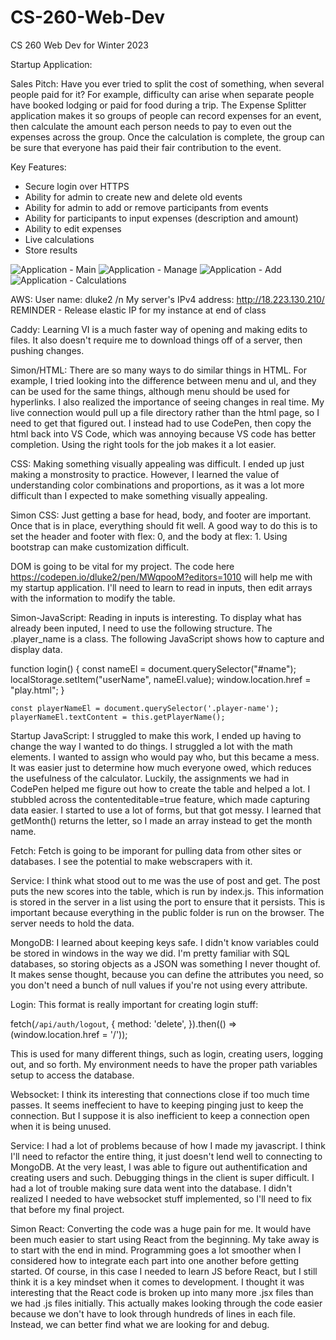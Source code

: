 # CS-260-Web-Dev
CS 260 Web Dev for Winter 2023

Startup Application:

Sales Pitch:
Have you ever tried to split the cost of something, when several people paid for it? For example, difficulty can arise when separate people have booked lodging or paid for food during a trip. The Expense Splitter application makes it so groups of people can record expenses for an event, then calculate the amount each person needs to pay to even out the expenses across the group. Once the calculation is complete, the group can be sure that everyone has paid their fair contribution to the event.

Key Features:
- Secure login over HTTPS
- Ability for admin to create new and delete old events
- Ability for admin to add or remove participants from events
- Ability for participants to input expenses (description and amount)
- Ability to edit expenses
- Live calculations
- Store results

![Application - Main](https://user-images.githubusercontent.com/123618573/215209048-bc01d015-4123-4ad0-a337-a219b43b9db4.jpg)
![Application - Manage](https://user-images.githubusercontent.com/123618573/215209121-e9910ad6-1804-457b-b159-fa90c5d52f93.jpg)
![Application - Add](https://user-images.githubusercontent.com/123618573/215209160-ff436334-4a9f-45a2-add0-712b99e29bef.jpg)
![Application - Calculations](https://user-images.githubusercontent.com/123618573/215209180-bedaacd8-b0cb-40de-9b3f-1b8d69bc4921.jpg)

AWS:
User name: dluke2 /n
My server's IPv4 address: http://18.223.130.210/
REMINDER - Release elastic IP for my instance at end of class

Caddy:
Learning VI is a much faster way of opening and making edits to files. It also doesn't require me to download things off of a server, then pushing changes.

Simon/HTML:
There are so many ways to do similar things in HTML. For example, I tried looking into the difference between menu and ul, and they can be used for the same things, although menu should be used for hyperlinks. I also realized the importance of seeing changes in real time. My live connection would pull up a file directory rather than the html page, so I need to get that figured out. I instead had to use CodePen, then copy the html back into VS Code, which was annoying because VS code has better completion. Using the right tools for the job makes it a lot easier.

CSS:
Making something visually appealing was difficult. I ended up just making a monstrosity to practice. However, I learned the value of understanding color combinations and proportions, as it was a lot more difficult than I expected to make something visually appealing.

Simon CSS: Just getting a base for head, body, and footer are important. Once that is in place, everything should fit well. A good way to do this is to set the header and footer with flex: 0, and the body at flex: 1. Using bootstrap can make customization difficult.

DOM is going to be vital for my project. The code here https://codepen.io/dluke2/pen/MWqpooM?editors=1010 will help me with my startup application. I'll need to learn to read in inputs, then edit arrays with the information to modify the table.

Simon-JavaScript: Reading in inputs is interesting. To display what has already been inputed, I need to use the following structure. The .player_name is a class. The following JavaScript shows how to capture and display data.

function login() {
  const nameEl = document.querySelector("#name");
  localStorage.setItem("userName", nameEl.value);
  window.location.href = "play.html";
}

    const playerNameEl = document.querySelector('.player-name');
    playerNameEl.textContent = this.getPlayerName();
    
Startup JavaScript: I struggled to make this work, I ended up having to change the way I wanted to do things. I struggled a lot with the math elements. I wanted to assign who would pay who, but this became a mess. It was easier just to determine how much everyone owed, which reduces the usefulness of the calculator. 
Luckily, the assignments we had in CodePen helped me figure out how to create the table and helped a lot. I stubbled across the contenteditable=true feature, which made capturing data easier. I started to use a lot of forms, but that got messy. I learned that getMonth() returns the letter, so I made an array instead to get the month name.

Fetch: Fetch is going to be imporant for pulling data from other sites or databases. I see the potential to make webscrapers with it.

Service: I think what stood out to me was the use of post and get. The post puts the new scores into the table, which is run by index.js. This information is stored in the server in a list using the port to ensure that it persists. This is important because everything in the public folder is run on the browser. The server needs to hold the data.

MongoDB: I learned about keeping keys safe. I didn't know variables could be stored in windows in the way we did. I'm pretty familiar with SQL databases, so storing objects as a JSON was something I never thought of. It makes sense thought, because you can define the attributes you need, so you don't need a bunch of null values if you're not using every attribute.

Login: This format is really important for creating login stuff:  

fetch(`/api/auth/logout`, {
    method: 'delete',
  }).then(() => (window.location.href = '/'));
  
This is used for many different things, such as login, creating users, logging out, and so forth. My environment needs to have the proper path variables setup to access the database.

Websocket: I think its interesting that connections close if too much time passes. It seems ineffecient to have to keeping pinging just to keep the connection. But I suppose it is also inefficient to keep a connection open when it is being unused.

Service: I had a lot of problems because of how I made my javascript. I think I'll need to refactor the entire thing, it just doesn't lend well to connecting to MongoDB. At the very least, I was able to figure out authentification and creating users and such. Debugging things in the client is super difficult. I had a lot of trouble making sure data went into the database. I didn't realized I needed to have websocket stuff implemented, so I'll need to fix that before my final project.

Simon React: Converting the code was a huge pain for me. It would have been much easier to start using React from the beginning. My take away is to start with the end in mind. Programming goes a lot smoother when I considered how to integrate each part into one another before getting started. Of course, in this case I needed to learn JS before React, but I still think it is a key mindset when it comes to development. I thought it was interesting that the React code is broken up into many more .jsx files than we had .js files initially. This actually makes looking through the code easier because we don't have to look through hundreds of lines in each file. Instead, we can better find what we are looking for and debug.
